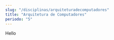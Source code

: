 ```yaml
---
slug: "/disciplinas/arquiteturadecomputadores"
title: "Arquitetura de Computadores"
periodo: "5"
---
```


Hello
